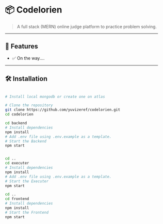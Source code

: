 # 📦 Codelorien

> A full stack (MERN) online judge platform to practice problem solving.

---

## 🚀 Features

- ✅ On the way....

---

## 🛠️ Installation

```bash

# Install local mongodb or create one on atlas

# Clone the repository
git clone https://github.com/yuvizeref/codelorien.git
cd codelorien

cd backend
# Install dependencies
npm install
# Add .env file using .env.example as a template.
# Start the Backend
npm start


cd ..
cd executer
# Install dependencies
npm install
# Add .env file using .env.example as a template.
# Start the Executer
npm start

cd ..
cd frontend
# Install dependencies
npm install
# Start the Frontend
npm start
```
